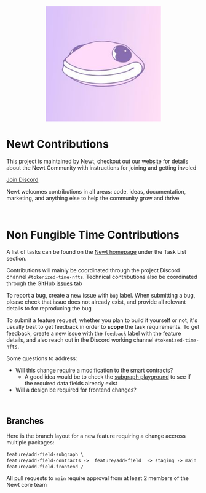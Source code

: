 <p align="center">
    <img src="newt.jpg" width="300" height="300" >
<p>

# Newt Contributions

This project is maintained by Newt, checkout out our [website](https://wearenewt.xyz/) for details about the Newt Community with instructions for joining and getting involed

[Join Discord](discord.gg/newt)

Newt welcomes contributions in all areas: code, ideas, documentation, marketing, and anything else to help the community grow and thrive

<br />

# Non Fungible Time Contributions

A list of tasks can be found on the [Newt homepage](https://wearenewt.xyz/) under the Task List section.

Contributions will mainly be coordinated through the project Discord channel `#tokenized-time-nfts`. Technical contributions also be coordinated through the GitHub [issues](https://github.com/WeAreNewt/TokenizedTimeNFTs/issues) tab

To report a bug, create a new issue with `bug` label. When submitting a bug, please check that issue does not already exist, and provide all relevant details to for reproducing the bug

To submit a feature request, whether you plan to build it yourself or not, it's usually best to get feedback in order to **scope** the task requirements. To get feedback, create a new issue with the `feedback` label with the feature details, and also reach out in the Discord working channel `#tokenized-time-nfts`.

Some questions to address:

- Will this change require a modification to the smart contracts?
  - A good idea would be to check the [subgraph playground](https://thegraph.com/hosted-service/subgraph/wearenewt/non-fungible-time-mumbai) to see if the required data fields already exist
- Will a design be required for frontend changes?

<br />

## Branches

Here is the branch layout for a new feature requiring a change accross multiple packages:

    feature/add-field-subgraph \
    feature/add-field-contracts ->  feature/add-field  -> staging -> main
    feature/add-field-frontend /

All pull requests to `main` require approval from at least 2 members of the Newt core team
